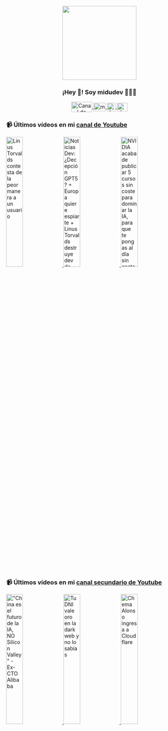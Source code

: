 <p align="center" width="300">
   <img align="center" width="200" src="https://user-images.githubusercontent.com/1561955/106762302-fda9de00-6635-11eb-99be-3ef744e60c0e.png" />
   <h3 align="center">¡Hey 👋! Soy midudev 👨🏻‍💻</h3>
</p>

<p align="center">
   <a href="https://twitch.tv/midudev" target="blank">
    <img align="center" src="https://upload.wikimedia.org/wikipedia/commons/c/ce/Twitch_logo_2019.svg" alt="Canal de Twitch de midudev" height="28px" width="56px" />
  </a>
  <span style="width: 8px;"> </span>
   <a href="https://youtube.com/midudev" target="blank">
    <img align="center" src="https://upload.wikimedia.org/wikipedia/commons/0/09/YouTube_full-color_icon_%282017%29.svg" alt="midudev" height="23px" width="33px" />
  </a>
  <span style="width: 8px;"> </span>
  <a href="https://instagram.com/midu.dev" target="blank">
    <img align="center" src="https://upload.wikimedia.org/wikipedia/commons/e/e7/Instagram_logo_2016.svg" alt="Canal de Instagram de midu.dev" height="23px" width="23px" />
  </a>
  <span style="width: 8px;"> </span>
  <a href="https://twitter.com/midudev" target="blank">
    <img align="center" src="https://upload.wikimedia.org/wikipedia/commons/thumb/6/6f/Logo_of_Twitter.svg/2491px-Logo_of_Twitter.svg.png" alt="Canal de Twitter de midudev" height="23px" width="28px" />
  </a>
</p>

### 📹 Últimos vídeos en mi [canal de Youtube](https://youtube.com/midudev?sub_confirmation=1)

<a href='https://youtu.be/YuN3XqLsuxs' target='_blank'>
  <img width='30%' src='https://img.youtube.com/vi/YuN3XqLsuxs/mqdefault.jpg' alt='Linus Torvalds contesta de la peor manera a un usuario' />
</a>
<a href='https://youtu.be/ktPgPTeLLpA' target='_blank'>
  <img width='30%' src='https://img.youtube.com/vi/ktPgPTeLLpA/mqdefault.jpg' alt='Noticias Dev: ¿Decepción GPT5? + Europa quiere espiarte + Linus Torvalds destruye dev de Google' />
</a>
<a href='https://youtu.be/CUMMjpExl6I' target='_blank'>
  <img width='30%' src='https://img.youtube.com/vi/CUMMjpExl6I/mqdefault.jpg' alt='NVIDIA acaba de publicar 5 cursos sin coste para dominar la IA, para que te pongas al día sin gastar' />
</a>

### 📹 Últimos vídeos en mi [canal secundario de Youtube](https://youtube.com/midulive?sub_confirmation=1)

<a href='https://youtu.be/jZD4biuuf7I' target='_blank'>
  <img width='30%' src='https://img.youtube.com/vi/jZD4biuuf7I/mqdefault.jpg' alt='"China es el futuro de la IA, NO Silicon Valley" - Ex-CTO Alibaba' />
</a>
<a href='https://youtu.be/8D7ZLGjjvrU' target='_blank'>
  <img width='30%' src='https://img.youtube.com/vi/8D7ZLGjjvrU/mqdefault.jpg' alt='Tu DNI vale oro en la dark web y no lo sabías' />
</a>
<a href='https://youtu.be/VAWVPYspm5s' target='_blank'>
  <img width='30%' src='https://img.youtube.com/vi/VAWVPYspm5s/mqdefault.jpg' alt='Chema Alonso ingresa a Cloudflare' />
</a>